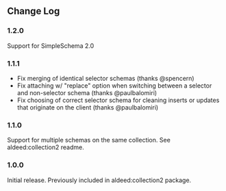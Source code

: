 ## Change Log

### 1.2.0

Support for SimpleSchema 2.0

### 1.1.1

- Fix merging of identical selector schemas (thanks @spencern)
- Fix attaching w/ "replace" option when switching between a selector and non-selector schema (thanks @paulbalomiri)
- Fix choosing of correct selector schema for cleaning inserts or updates that originate on the client (thanks @paulbalomiri)

### 1.1.0

Support for multiple schemas on the same collection. See aldeed:collection2 readme.

### 1.0.0

Initial release. Previously included in aldeed:collection2 package.